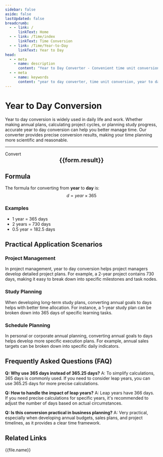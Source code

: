 ```yaml
---
sidebar: false
aside: false
lastUpdated: false
breadcrumb:
  - - link: /
      linkText: Home
  - - link: /Time/index
      linkText: Time Conversion
  - - link: /Time/Year-to-Day
      linkText: Year to Day
head:
  - - meta
    - name: description
      content: "Year to Day Converter - Convenient time unit conversion tool. Supports precise conversion from year to day, suitable for schedule planning, project management, study planning and other scenarios. Provides detailed conversion formulas and practical suggestions."
  - - meta
    - name: keywords
      content: "year to day converter, time unit conversion, year to day, day calculator, schedule planning, project management, study planning, time planning, calendar calculation"
---
```

# Year to Day Conversion

Year to day conversion is widely used in daily life and work. Whether making annual plans, calculating project cycles, or planning study progress, accurate year to day conversion can help you better manage time. Our converter provides precise conversion results, making your time planning more scientific and reasonable.

---
<script setup>
import { onMounted, reactive, inject, ref } from 'vue'
import { NButton,NForm ,NFormItem,NInput,NInputNumber,NSelect,NCard,useMessage,NGrid ,NGi  } from 'naive-ui'
import { defineClientComponent } from 'vitepress'
import { Time } from '../files';

const convert = inject('convert')

const form = reactive({
  number: null,
  result: '',
  title: 'Year to Day Converter',
  seoKey: ['year to day conversion', 'day calculator', 'schedule planning', 'project management', 'study planning', 'time planning', 'calendar calculation', 'annual planning']
})

const seoKey = form.seoKey

const convertHandler = () => {
  if (form.number !== null && !isNaN(form.number)) {
    const convertedValue = parseFloat(form.number) * 365
    form.result = `${form.number} year = ${convertedValue.toFixed(0)} days`
  } else {
    form.result = 'Please enter a valid number.'
  }
}
</script>

<n-card :title="form.title" size="small" :bordered="false" style="margin-bottom: 16px">
  <n-form size="large" :model="form">
    <n-form-item label="Year">
      <n-input-number v-model:value="form.number" placeholder="Enter years" style="width: 100%" />
    </n-form-item>
    <n-form-item>
      <n-button type="info" @click="convertHandler" block>Convert</n-button>
    </n-form-item>
  </n-form>
  <template #footer>
    <div style="font-size: 12px; color: #666; text-align: center;">
      <span v-for="(keyword, index) in seoKey" :key="index">
        {{ keyword }}<span v-if="index < seoKey.length - 1"> | </span>
      </span>
    </div>
  </template>
</n-card>

<n-card  embedded :bordered="false" hoverable>
  <div  style="text-align:center;font-size:20px;">
    <strong>{{form.result}}</strong>
  </div>
</n-card>

## Formula

The formula for converting from **year** to **day** is:
$$ d = year \times 365 $$

### Examples
- 1 year = 365 days
- 2 years = 730 days
- 0.5 year = 182.5 days

## Practical Application Scenarios

### Project Management
In project management, year to day conversion helps project managers develop detailed project plans. For example, a 2-year project contains 730 days, making it easy to break down into specific milestones and task nodes.

### Study Planning
When developing long-term study plans, converting annual goals to days helps with better time allocation. For instance, a 1-year study plan can be broken down into 365 days of specific learning tasks.

### Schedule Planning
In personal or corporate annual planning, converting annual goals to days helps develop more specific execution plans. For example, annual sales targets can be broken down into specific daily indicators.

## Frequently Asked Questions (FAQ)

**Q: Why use 365 days instead of 365.25 days?**
A: To simplify calculations, 365 days is commonly used. If you need to consider leap years, you can use 365.25 days for more precise calculations.

**Q: How to handle the impact of leap years?**
A: Leap years have 366 days. If you need precise calculations for specific years, it's recommended to adjust the number of days based on actual circumstances.

**Q: Is this conversion practical in business planning?**
A: Very practical, especially when developing annual budgets, sales plans, and project timelines, as it provides a clear time framework.

## Related Links
<n-grid x-gap="12" :cols="2">
  <n-gi v-for="(file, index) in Time" :key="index">
    <n-button
      text
      tag="a"
      :href="file.path"
      type="info"
    >
      {{file.name}}
    </n-button>
  </n-gi>
</n-grid>